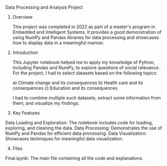 Data Processing and Analysis Project

1. Overview

    This project was completed in 2022 as part of a master's program in Embedded and Intelligent Systems. It provides a good demonstration of using NumPy and Pandas libraries for data processing and showcases how to display data in a meaningful manner.

2. Introduction
   
    This Jupyter notebook helped me to apply my knowledge of Python, including Pandas and NumPy, to explore questions of social relevance. For the project, I had to select datasets based on the following topics:

    a) Climate change and its consequences
    b) Health care and its consequences
    c) Education and its consequences

      I had to combine multiple such datasets, extract some information from them, and visualize my findings.

3. Key Features
   
  Data Loading and Exploration: The notebook includes code for loading, exploring, and cleaning the data.
  Data Processing: Demonstrates the use of NumPy and Pandas for efficient data processing.
  Data Visualization: Showcases techniques for meaningful data visualization.
  
4. Files
   
  Final.ipynb: The main file containing all the code and explanations.
